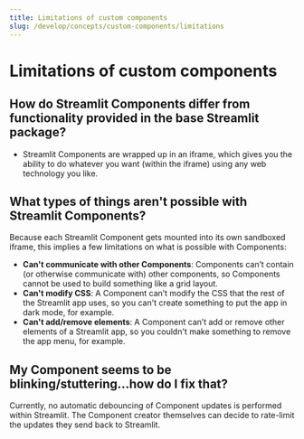 ```yaml
---
title: Limitations of custom components
slug: /develop/concepts/custom-components/limitations
---
```


# Limitations of custom components

## How do Streamlit Components differ from functionality provided in the base Streamlit package?

- Streamlit Components are wrapped up in an iframe, which gives you the ability to do whatever you want (within the iframe) using any web technology you like.

## What types of things aren't possible with Streamlit Components?

Because each Streamlit Component gets mounted into its own sandboxed iframe, this implies a few limitations on what is possible with Components:

- **Can't communicate with other Components**: Components can’t contain (or otherwise communicate with) other components, so Components cannot be used to build something like a grid layout.
- **Can't modify CSS**: A Component can’t modify the CSS that the rest of the Streamlit app uses, so you can't create something to put the app in dark mode, for example.
- **Can't add/remove elements**: A Component can’t add or remove other elements of a Streamlit app, so you couldn't make something to remove the app menu, for example.

## My Component seems to be blinking/stuttering...how do I fix that?

Currently, no automatic debouncing of Component updates is performed within Streamlit. The Component creator themselves can decide to rate-limit the updates they send back to Streamlit.
